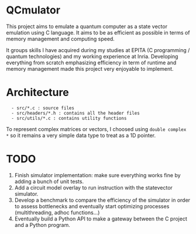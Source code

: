 # QCmulator

This project aims to emulate a quantum computer as a state vector emulation using C language. It aims to be as efficient as possible in terms of memory management and computing speed.

It groups skills I have acquired during my studies at EPITA (C programming / quantum technologies) and my working experience at Inria.
Developing everything from scratch emphasizing efficiency in term of runtime and memory management made this project very enjoyable to implement.

# Architecture

```
  - src/*.c : source files
  - src/headers/*.h : contains all the header files
  - src/utils/*.c : contains utility functions
```

To represent complex matrices or vectors, I choosed using `double complex *` so it remains a very simple data type to treat as a 1D pointer.

# TODO

1. Finish simulator implementation: make sure everything works fine by adding a bunch of unit tests.
2. Add a circuit model overlay to run instruction with the statevector simulator.
3. Develop a benchmark to compare the efficiency of the simulator in order to assess bottlenecks and eventually start optimizing processes (multithreading, adhoc functions...)
4. Eventually build a Python API to make a gateway between the C project and a Python program.

